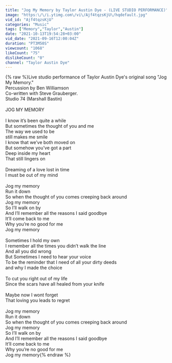 ```yaml
---
title: "Jog My Memory by Taylor Austin Dye - (LIVE STUDIO PERFORMANCE)"
image: "https:\/\/i.ytimg.com\/vi\/Ajf4tqzsKjU\/hqdefault.jpg"
vid_id: "Ajf4tqzsKjU"
categories: "Music"
tags: ["Memory","Taylor","Austin"]
date: "2021-10-13T19:54:28+03:00"
vid_date: "2021-09-16T12:00:04Z"
duration: "PT3M50S"
viewcount: "1068"
likeCount: "75"
dislikeCount: "0"
channel: "Taylor Austin Dye"
---
```

{% raw %}Live studio performance of Taylor Austin Dye's original song &quot;Jog My Memory.&quot; <br />Percussion by Ben Williamson <br />Co-written with Steve Grauberger. <br />Studio 74 (Marshall Bastin) <br /><br />JOG MY MEMORY<br /><br />I know it’s been quite a while<br />But sometimes the thought of you and me <br />The way we used to be <br />still makes me smile <br />I know that we’ve both moved on<br />But somehow you’ve got a part <br />Deep inside my heart <br />That still lingers on <br /><br />Dreaming of a love lost in time<br />I must be out of my mind<br /><br />Jog my memory <br />Run it down <br />So when the thought of you comes creeping back around<br />Jog my memory <br />So I’ll walk on by <br />And I’ll remember all the reasons I said goodbye<br />It’ll come back to me<br />Why you’re no good for me<br />Jog my memory<br /><br />Sometimes I hold my own<br />I remember all the times you didn’t walk the line <br />And all you did wrong <br />But Sometimes I need to hear your voice <br />To be the reminder that I need of all your dirty deeds <br />and why I made the choice<br /><br />To cut you right out of my life<br />Since the scars have all healed from your knife<br /><br />Maybe now I wont forget <br />That loving you leads to regret <br /><br />Jog my memory <br />Run it down <br />So when the thought of you comes creeping back around<br />Jog my memory <br />So I’ll walk on by <br />And I’ll remember all the reasons I said goodbye<br />It’ll come back to me<br />Why you’re no good for me<br />Jog my memory{% endraw %}
